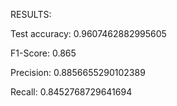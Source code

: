 RESULTS:

Test accuracy: 0.9607462882995605

F1-Score: 0.865

Precision: 0.8856655290102389

Recall: 0.8452768729641694
